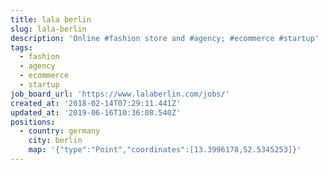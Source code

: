 ```yaml
---
title: lala berlin
slug: lala-berlin
description: 'Online #fashion store and #agency; #ecommerce #startup'
tags:
  - fashion
  - agency
  - ecommerce
  - startup
job_board_url: 'https://www.lalaberlin.com/jobs/'
created_at: '2018-02-14T07:29:11.441Z'
updated_at: '2019-06-16T10:36:08.540Z'
positions:
  - country: germany
    city: berlin
    map: '{"type":"Point","coordinates":[13.3996178,52.5345253]}'
---
```

